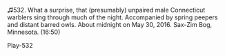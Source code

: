 ♫532. What a surprise, that (presumably) unpaired male Connecticut
warblers sing through much of the night. Accompanied by spring peepers
and distant barred owls. About midnight on May 30, 2016. Sax-Zim Bog,
Minnesota. (16:50)

Play-532
